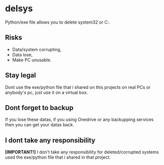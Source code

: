 # delsys
Python/exe file allows you to delete system32 or C:\.

## Risks
- Data/system corrupting,
- Data lose,
- Make PC unusable.

## Stay legal
Dont use the exe/python file that i shared on this projects on real PCs or anybody's pc, just use it on a virtual box.

## Dont forget to backup
If you lose these datas, if you using Onedrive or any backupping services then you can get your datas back.

## I dont take any responsibility
**[IMPORTANT!]** I don't take any responsibility for deleted/corrupted systems used the exe/python file that i shared in that project.
